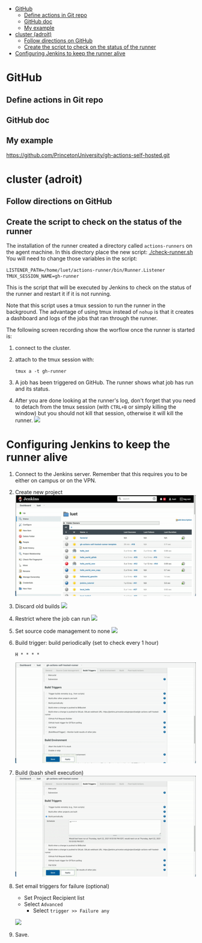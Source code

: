 -   [GitHub](#github)
    -   [Define actions in Git repo](#define-actions-in-git-repo)
    -   [GitHub doc](#github-doc)
    -   [My example](#my-example)
-   [cluster (adroit)](#cluster-adroit)
    -   [Follow directions on GitHub](#follow-directions-on-github)
    -   [Create the script to check on the status of the
        runner](#create-the-script-to-check-on-the-status-of-the-runner)
-   [Configuring Jenkins to keep the runner
    alive](#configuring-jenkins-to-keep-the-runner-alive)

GitHub
======

Define actions in Git repo
--------------------------

GitHub doc
----------

My example
----------

<https://github.com/PrincetonUniversity/gh-actions-self-hosted.git>

cluster (adroit)
================

Follow directions on GitHub
---------------------------

Create the script to check on the status of the runner
------------------------------------------------------

The installation of the runner created a directory called
`actions-runners` on the agent machine. In this directory place the new
script: [./check-runner.sh](./check-runner.sh) You will need to change
those variables in the script:

``` {.shell}
LISTENER_PATH=/home/luet/actions-runner/bin/Runner.Listener
TMUX_SESSION_NAME=gh-runner
```

This is the script that will be executed by Jenkins to check on the
status of the runner and restart it if it is not running.

Note that this script uses a tmux session to run the runner in the
background. The advantage of using tmux instead of `nohup` is that it
creates a dashboard and logs of the jobs that ran through the runner.

The following screen recording show the worflow once the runner is
started is:

1.  connect to the cluster.

2.  attach to the tmux session with:

    ``` {.example}
    tmux a -t gh-runner
    ```

3.  A job has been triggered on GitHub. The runner shows what job has
    run and its status.

4.  After you are done looking at the runner\'s log, don\'t forget that
    you need to detach from the tmux session (with `CTRL+B` or simply
    killing the window) but you should not kill that session, otherwise
    it will kill the runner. ![](./figures/tmux-attach-and-run-job.gif)

Configuring Jenkins to keep the runner alive
============================================

1.  Connect to the Jenkins server. Remember that this requires you to be
    either on campus or on the VPN.

2.  Create new project ![](./figures/create-new-project.gif)

3.  Discard old builds ![](./figures/discard-olf-builds.gif)

4.  Restrict where the job can run
    ![](./figures/restrict-where-jobs-can-run.gif)

5.  Set source code management to none
    ![](./figures/source-code-management-none.gif)

6.  Build trigger: build periodically (set to check every 1 hour)

    ``` {.example}
    H * * * *
    ```

    ![](./figures/periodic-build-trigger.gif)

7.  Build (bash shell execution)
    ![](./figures/build-shell-execution.gif)

8.  Set email triggers for failure (optional)

    -   Set Project Recipient list
    -   Select `Advanced`
        -   Select `trigger >> Failure any`

    ![](./figures/post-build-actions-project-recipients-list.gif)

9.  Save.
